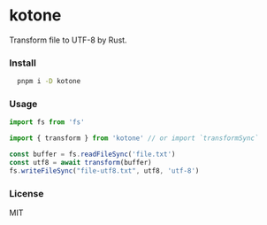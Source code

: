 # kotone

Transform file to UTF-8 by Rust.

### Install

```bash
  pnpm i -D kotone
```

### Usage

```ts
import fs from 'fs'

import { transform } from 'kotone' // or import `transformSync`

const buffer = fs.readFileSync('file.txt')
const utf8 = await transform(buffer)
fs.writeFileSync("file-utf8.txt", utf8, 'utf-8')
```

### License

MIT
